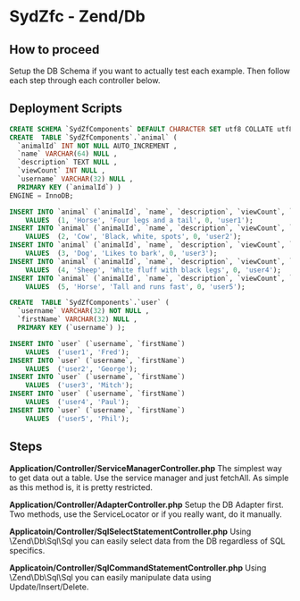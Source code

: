 SydZfc - Zend/Db
=======================

How to proceed
------------
Setup the DB Schema if you want to actually test each example.  Then follow each step through each controller below. 

Deployment Scripts
------------
```sql
CREATE SCHEMA `SydZfComponents` DEFAULT CHARACTER SET utf8 COLLATE utf8_general_ci ;
CREATE  TABLE `SydZfComponents`.`animal` (
  `animalId` INT NOT NULL AUTO_INCREMENT ,
  `name` VARCHAR(64) NULL ,
  `description` TEXT NULL ,
  `viewCount` INT NULL ,
  `username` VARCHAR(32) NULL ,
  PRIMARY KEY (`animalId`) )
ENGINE = InnoDB;

INSERT INTO `animal` (`animalId`, `name`, `description`, `viewCount`, `username`)
    VALUES  (1, 'Horse', 'Four legs and a tail', 0, 'user1');
INSERT INTO `animal` (`animalId`, `name`, `description`, `viewCount`, `username`)
    VALUES  (2, 'Cow', 'Black, white, spots', 0, 'user2');
INSERT INTO `animal` (`animalId`, `name`, `description`, `viewCount`, `username`)
    VALUES  (3, 'Dog', 'Likes to bark', 0, 'user3');
INSERT INTO `animal` (`animalId`, `name`, `description`, `viewCount`, `username`)
    VALUES  (4, 'Sheep', 'White fluff with black legs', 0, 'user4');
INSERT INTO `animal` (`animalId`, `name`, `description`, `viewCount`, `username`)
    VALUES  (5, 'Horse', 'Tall and runs fast', 0, 'user5');

CREATE  TABLE `SydZfComponents`.`user` (
  `username` VARCHAR(32) NOT NULL ,
  `firstName` VARCHAR(32) NULL ,
  PRIMARY KEY (`username`) );

INSERT INTO `user` (`username`, `firstName`)
    VALUES  ('user1', 'Fred');
INSERT INTO `user` (`username`, `firstName`)
    VALUES  ('user2', 'George');
INSERT INTO `user` (`username`, `firstName`)
    VALUES  ('user3', 'Mitch');
INSERT INTO `user` (`username`, `firstName`)
    VALUES  ('user4', 'Paul');
INSERT INTO `user` (`username`, `firstName`)
    VALUES  ('user5', 'Phil');
```

Steps
----------------------------

**Application/Controller/ServiceManagerController.php**
The simplest way to get data out a table. Use the service manager and just fetchAll.
As simple as this method is, it is pretty restricted.

**Application/Controller/AdapterController.php**
Setup the DB Adapter first.  Two methods, use the ServiceLocator or if you really want, do it manually.

**Applicatoin/Controller/SqlSelectStatementController.php**
Using \Zend\Db\Sql\Sql you can easily select data from the DB regardless of SQL specifics.

**Applicatoin/Controller/SqlCommandStatementController.php**
Using \Zend\Db\Sql\Sql you can easily manipulate data using Update/Insert/Delete.
